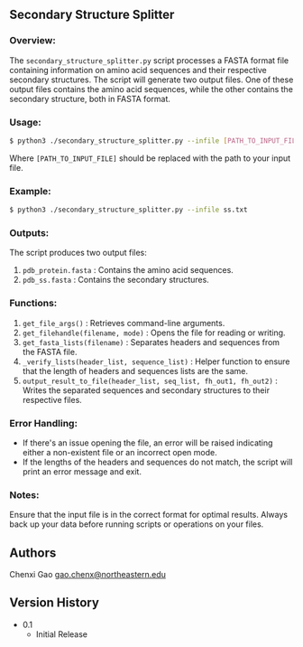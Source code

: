 ## Secondary Structure Splitter

### Overview:

The `secondary_structure_splitter.py` script processes a FASTA format file containing information on amino acid sequences and their respective secondary structures. The script will generate two output files. One of these output files contains the amino acid sequences, while the other contains the secondary structure, both in FASTA format.

### Usage:

```bash
$ python3 ./secondary_structure_splitter.py --infile [PATH_TO_INPUT_FILE]
```

Where `[PATH_TO_INPUT_FILE]` should be replaced with the path to your input file.

### Example:

```bash
$ python3 ./secondary_structure_splitter.py --infile ss.txt
```

### Outputs:

The script produces two output files:

1. `pdb_protein.fasta` : Contains the amino acid sequences.
2. `pdb_ss.fasta` : Contains the secondary structures.

### Functions:

1. `get_file_args()` : Retrieves command-line arguments.
2. `get_filehandle(filename, mode)` : Opens the file for reading or writing.
3. `get_fasta_lists(filename)` : Separates headers and sequences from the FASTA file.
4. `_verify_lists(header_list, sequence_list)` : Helper function to ensure that the length of headers and sequences lists are the same.
5. `output_result_to_file(header_list, seq_list, fh_out1, fh_out2)` : Writes the separated sequences and secondary structures to their respective files.

### Error Handling:

- If there's an issue opening the file, an error will be raised indicating either a non-existent file or an incorrect open mode.
- If the lengths of the headers and sequences do not match, the script will print an error message and exit.

### Notes:

Ensure that the input file is in the correct format for optimal results. Always back up your data before running scripts or operations on your files.

## Authors

Chenxi Gao
gao.chenx@northeastern.edu

## Version History

* 0.1
    * Initial Release
